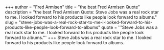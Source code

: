 +++
author = "Fred Armisen"
title = "the best Fred Armisen Quote"
description = "the best Fred Armisen Quote: Steve Jobs was a real rock star to me. I looked forward to his products like people look forward to albums."
slug = "steve-jobs-was-a-real-rock-star-to-me-i-looked-forward-to-his-products-like-people-look-forward-to-albums"
quote = '''Steve Jobs was a real rock star to me. I looked forward to his products like people look forward to albums.'''
+++
Steve Jobs was a real rock star to me. I looked forward to his products like people look forward to albums.
